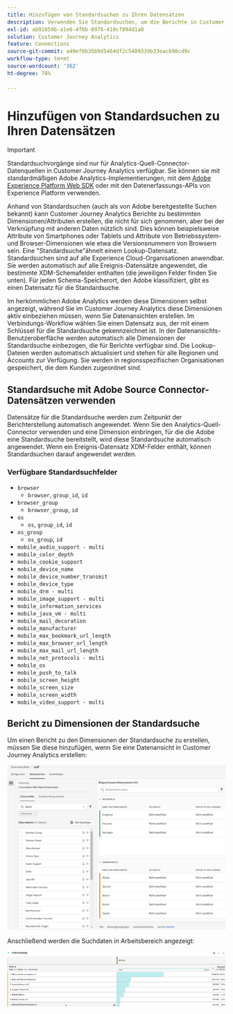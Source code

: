 ```yaml
---
title: Hinzufügen von Standardsuchen zu Ihren Datensätzen
description: Verwenden Sie Standardsuchen, um die Berichte in Customer Journey Analytics mit nützlichen Dimensionen zu ergänzen.
exl-id: ab91659b-a1e6-4f6b-8976-410cf894d1a0
solution: Customer Journey Analytics
feature: Connections
source-git-commit: a49ef8b35b9d5464df2c5409339b33eacb90cd9c
workflow-type: tm+mt
source-wordcount: '362'
ht-degree: 76%

---
```


# Hinzufügen von Standardsuchen zu Ihren Datensätzen

>[!IMPORTANT]
>Standardsuchvorgänge sind nur für Analytics-Quell-Connector-Datenquellen in Customer Journey Analytics verfügbar. Sie können sie mit standardmäßigen Adobe Analytics-Implementierungen, mit dem [Adobe Experience Platform Web SDK](https://experienceleague.adobe.com/docs/experience-platform/edge/home.html?lang=de) oder mit den Datenerfassungs-APIs von Experience Platform verwenden.

Anhand von Standardsuchen (auch als von Adobe bereitgestellte Suchen bekannt) kann Customer Journey Analytics Berichte zu bestimmten Dimensionen/Attributen erstellen, die nicht für sich genommen, aber bei der Verknüpfung mit anderen Daten nützlich sind. Dies können beispielsweise Attribute von Smartphones oder Tablets und Attribute von Betriebssystem- und Browser-Dimensionen wie etwa die Versionsnummern von Browsern sein. Eine &quot;Standardsuche&quot;ähnelt einem Lookup-Datensatz. Standardsuchen sind auf alle Experience Cloud-Organisationen anwendbar. Sie werden automatisch auf alle Ereignis-Datensätze angewendet, die bestimmte XDM-Schemafelder enthalten (die jeweiligen Felder finden Sie unten). Für jeden Schema-Speicherort, den Adobe klassifiziert, gibt es einen Datensatz für die Standardsuche.

Im herkömmlichen Adobe Analytics werden diese Dimensionen selbst angezeigt, während Sie im Customer Journey Analytics diese Dimensionen aktiv einbeziehen müssen, wenn Sie Datenansichten erstellen. Im Verbindungs-Workflow wählen Sie einen Datensatz aus, der mit einem Schlüssel für die Standardsuche gekennzeichnet ist. In der Datenansichts-Benutzeroberfläche werden automatisch alle Dimensionen der Standardsuche einbezogen, die für Berichte verfügbar sind. Die Lookup-Dateien werden automatisch aktualisiert und stehen für alle Regionen und Accounts zur Verfügung. Sie werden in regionsspezifischen Organisationen gespeichert, die dem Kunden zugeordnet sind.

## Standardsuche mit Adobe Source Connector-Datensätzen verwenden

Datensätze für die Standardsuche werden zum Zeitpunkt der Berichterstellung automatisch angewendet. Wenn Sie den Analytics-Quell-Connector verwenden und eine Dimension einbringen, für die die Adobe eine Standardsuche bereitstellt, wird diese Standardsuche automatisch angewendet. Wenn ein Ereignis-Datensatz XDM-Felder enthält, können Standardsuchen darauf angewendet werden.

<!--
### Specific IDs that need to be populated

The following IDs need to be populated in the specific XDM mixins for this functionality to work:

* Environment Details Mixin – device/typeID value populated - Must match Device Atlas IDs and will populate device data.
* Adobe Analytics ExperienceEvent Template Mixin or Adobe Analytics ExperienceEvent Full Extension Mixin with analytics/environment/browserIDStr and analytics/environment/operatingSystemIDStr. Both must match the Adobe IDs and  populate browser and OS data, respectively.

You need these mixins with the three IDs populated (device/typeID, environment/browserIDStr, and environment/operatingSystemIDStr). The lookup dimensions will then be pulled automatically by Customer Journey Analytics and will be available in the Data View.

The catch here is that they can only populate those IDs today if they have a direct relationship with Device Atlas. They are Device Atlas IDs, and they provide an API to allow a customer to look them up. This is a significant hurdle, and we may just want to take the reference to this capability out of the product documentation until we have a productized way to expose the Device Atlas ID lookup functionality.
-->

### Verfügbare Standardsuchfelder

* `browser`
   * `browser`, `group_id`, `id`
* `browser_group`
   * `browser_group`, `id`
* `os`
   * `os`, `group_id`, `id`
* `os_group`
   * `os_group`, `id`
* `mobile_audio_support - multi`
* `mobile_color_depth`
* `mobile_cookie_support`
* `mobile_device_name`
* `mobile_device_number_transmit`
* `mobile_device_type`
* `mobile_drm - multi`
* `mobile_image_support - multi`
* `mobile_information_services`
* `mobile_java_vm - multi`
* `mobile_mail_decoration`
* `mobile_manufacturer`
* `mobile_max_bookmark_url_length`
* `mobile_max_browser_url_length`
* `mobile_max_mail_url_length`
* `mobile_net_protocols - multi`
* `mobile_os`
* `mobile_push_to_talk`
* `mobile_screen_height`
* `mobile_screen_size`
* `mobile_screen_width`
* `mobile_video_support - multi`

## Bericht zu Dimensionen der Standardsuche

Um einen Bericht zu den Dimensionen der Standardsuche zu erstellen, müssen Sie diese hinzufügen, wenn Sie eine Datenansicht in Customer Journey Analytics erstellen:

![](assets/global-lookup.png)

Anschließend werden die Suchdaten in Arbeitsbereich angezeigt:

![](assets/gl-reporting.png)
